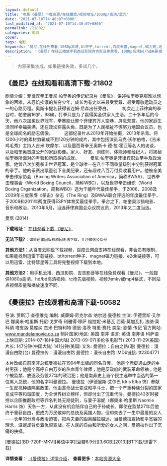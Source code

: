 ```yaml
---
layout: default
title: '电影《曼尼》下载资源/在线播放/视频地址/1080p/高清/蓝光'
date: "2021-07-10T14:40:07+0800"
last_modified_at: "2021-07-10T14:40:07+0800"
permalink: /21802/
categories: 电影
cover:
tags: 电影
keywords: '曼尼,在线免费看,1080p高清,bt种子,torrent,百度云盘,magnet,磁力链,迅雷下载资源'
description: '《曼尼》在线云播放手机西瓜影院吉吉影音免费看，1080p高清bd/hd未删减完整版和tc抢先枪版，mkv/mp4格式，附带bt/torrent种子、magnet/磁力链、百度云盘、网盘资源迅雷下载链接'
---
```


>内容采集生成，如果链接失效，多试几个。


## 《曼尼》在线观看和高清下载-21802

剧情介绍：菲律宾拳王曼尼·帕奎奥的传记纪录片《曼尼》，讲述帕奎奥克服难以想象的困难，从忍饥挨饿的贫穷少年，成长为有史以来最受爱戴、最受尊敬运动员之一的心路历程。奥斯卡提名获得者连姆·尼森出任旁白。  　　初次走上菲律宾的拳台时，帕奎奥16岁，98磅，打拳只是为了赢得奖金供家人生活。二十多年后的今天，他八次加冕世界冠军，拳赛能让整个菲律宾万人空巷，屏息观赏。他的家庭生活同样幸福美满，还在政坛崭露头角，既是为了人民福祉不懈努力地国会议员，也是全球闻名的励志偶像。  　　这部纪录片从2010年开始拍摄，2013年杀青。将1200小时的素材剪辑成不到120分钟的成片，其中包括演员马克·沃尔伯格，《吉米鸡毛秀》主持人吉米·坎摩尔、以及墨西哥拳王奥斯卡·德·拉·霍亚等名人的访谈，以及帕奎奥首度公开的家庭影像。家人、好友、训练师、体能师和经纪人，将揭秘帕奎奥所面对的考验和所取得的成就。  　　曼尼·帕奎奥是菲律宾职业拳手及政治家。他曾八次加冕拳击世界冠军，是全球唯一在八个不同重量级别中分别获得冠军的拳手。他的拳赛出票量创下全美纪录，还有超过八百万付费收看用户。他被全美拳击作家协会（Boxing Writers Association of America，简称BWAA）、世界拳击理事会（World Boxing Council，简称WBC），以及世界拳击组织（World Boxing Organization，简称WBO）选为千禧年代最佳拳手，于2006、2008及2009年三度荣膺《拳击》杂志（The Ring）及BWAA联合评选的年度最佳拳手，于2009和2011年两度获得ESPY体育奖最佳拳手。拳台之下，帕奎奥涉猎电影、音乐和政治，2010年5月，当选菲律宾国会众议院议员，2013年又二度当选。


曼尼 (2014)

**下载地址**： [在线观看下载 《曼尼》](https://www.btbtdy.me/btdy/dy928.html) 


**无法下载?**：`如果迅雷因版权原因无法下载，关注微信公众号 `

**其他方法1**：从百度云网盘下载视频，百度云网盘支持在线观看，非会员有限制，如果能找到迅雷下载链接、bt/torrent种子、magnet磁力链接、e2dk链接等，可以用迅雷、比特彗星等工具将完整视频下载到本地。

**其他方法2**：用手机云播、西瓜影院、吉吉影音等在线免费观看《曼尼》，一般提供1080p高清、hd/bd高清视频、tc抢先版视频，视频为mkv或mp4格式，不同站点视频质量和播放速度不同。


## 《曼德拉》在线观看和高清下载-50582

导演: 贾斯汀·查德维克 编剧: 威廉姆·尼克尔森 纳尔逊·曼德拉 主演: 伊德里斯·艾尔巴 娜奥米·哈里斯 托尼·戈罗奇 利雅得·穆萨 祖拉妮·米基瓦 西莫·莫加瓦扎 法纳·莫科纳 塔皮洛·莫库纳 杰米·巴特利特 德翁·洛茨 特里·费托 类型: 剧情 传记 官方网站: www.mandelamovie.co.za 制片国家/地区: 英国 南非 语言: 英语 南非语 科萨语 上映日期: 2014-07-18(中国大陆) 2013-09-07(多伦多电影节) 2013-11-29(美国) 片长: 147分钟(中国大陆) 141分钟(美国) 又名: 曼德拉：自由之路(港) 曼德拉：漫漫自由路(台) 曼德拉传：漫漫自由路 曼德拉：漫长自由路 IMDb链接: tt2304771

本片改编自前南非总统曼德拉在1994年出版的同名自传。 他是个赤脚通山走的乡村男孩；他是个高呼自由万岁的热血青年律师；他是反政府的武装革命领袖；他是个被监禁、放逐及劳役27年的政治犯；他是南非史上首个民主选举中当选的第一位黑人总统，他的名字叫曼德拉。 曼德拉（伊德里斯·艾尔巴 Idris Elba 饰）奉献一生反抗种族隔离政策，他由革命战士变成和平斗士，把一个严重种族分裂的国家变成平等和谐国度，为全世界树立榜样，但却付出了沉重代价。曼德拉43岁时被控以企图推翻政府等罪名判处无期徒刑，与妻子温妮（娜奥米·哈里斯 Naomie Harris 饰）天各一方，从此没有机会陪伴自己的子孙成长。即使在监禁27年后他终于重获自由，更成为万民敬仰的总统及英雄人物，但却失去了一生中最爱的女人——长年的分离与政治迫害，把两夫妻的距离越拉越远，当曼德拉宣扬和平宽容的理念，温妮却背负着仇恨宣战。在人民的自由和所爱的女人之间，曼德拉作出了沉痛的抉择。


[曼德拉][BD-720P-MKV][英语中字][豆瓣6.9分][3.6GB][2013][BT下载/迅雷下载]

**详情查看**： [《曼德拉》详情介绍](/movie/50582/)， **查看更多**：[本站资源大全](/movie/t/all/)

